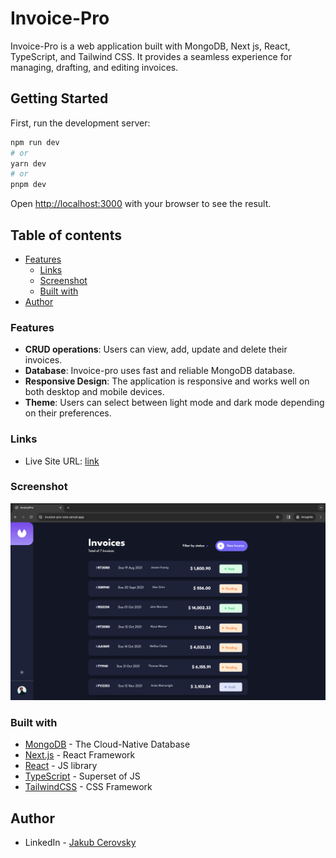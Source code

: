 # Invoice-Pro

Invoice-Pro is a web application built with MongoDB, Next js, React, TypeScript, and Tailwind CSS. It provides a seamless experience for managing, drafting, and editing invoices. 

## Getting Started

First, run the development server:

```bash
npm run dev
# or
yarn dev
# or
pnpm dev
```

Open [http://localhost:3000](http://localhost:3000) with your browser to see the result.

## Table of contents

- [Features](#features)
  - [Links](#links)
  - [Screenshot](#screenshot)
  - [Built with](#built-with)
- [Author](#author)

### Features

- **CRUD operations**: Users can view, add, update and delete their invoices.
- **Database**: Invoice-pro uses fast and reliable MongoDB database.
- **Responsive Design**: The application is responsive and works well on both desktop and mobile devices.
- **Theme**: Users can select between light mode and dark mode depending on their preferences.

### Links

- Live Site URL: [link](https://invoice-pro-git-main-jcerovsky.vercel.app/)

### Screenshot

![Screenshot](<./public/screenshots/home-page-screenshot.png>)

### Built with    

- [MongoDB](https://www.mongodb.com/) - The Cloud-Native Database
- [Next.js](https://nextjs.org/) - React Framework
- [React](https://reactjs.org/) - JS library
- [TypeScript](https://www.typescriptlang.org/) - Superset of JS
- [TailwindCSS](https://tailwindcss.com/) - CSS Framework

## Author

- LinkedIn - [Jakub Cerovsky](https://www.linkedin.com/in/jakub-cerovsky-288161173/)
